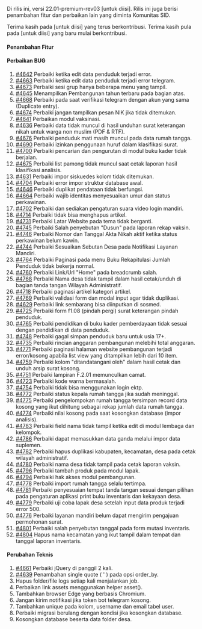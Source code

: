 Di rilis ini, versi 22.01-premium-rev03 [untuk diisi]. Rilis ini juga berisi penambahan fitur dan perbaikan lain yang diminta Komunitas SID.

Terima kasih pada [untuk diisi] yang terus berkontribusi. Terima kasih pula pada [untuk diisi] yang baru mulai berkontribusi.

#### Penambahan Fitur

#### Perbaikan BUG

1. [#4642](https://github.com/OpenSID/OpenSID/issues/4642) Perbaiki ketika edit data penduduk terjadi error.
2. [#4663](https://github.com/OpenSID/OpenSID/issues/4663) Perbaiki ketika edit data penduduk terjadi error telegram.
3. [#4673](https://github.com/OpenSID/OpenSID/issues/4673) Perbaiki sesi grup hanya beberapa menu yang tampil.
4. [#4645](https://github.com/OpenSID/OpenSID/issues/4645) Menampilkan Pembangunan tahun terbaru pada bagian atas.
5. [#4668](https://github.com/OpenSID/OpenSID/issues/4668) Perbaiki pada saat verifikasi telegram dengan akun yang sama (Duplicate entry).
6. [#4674](https://github.com/OpenSID/OpenSID/issues/4674) Perbaiki jangan tampilkan pesan NIK jika tidak ditemukan.
7. [#4641](https://github.com/OpenSID/OpenSID/issues/4641) Perbaikan modul vaksinasi.
8. [#4636](https://github.com/OpenSID/OpenSID/issues/4636) Perbaiki data tidak muncul di hasil unduhan surat keterangan nikah untuk warga non muslim (PDF & RTF).
9. [#4676](https://github.com/OpenSID/OpenSID/issues/4676) Perbaiki penduduk mati masih muncul pada data rumah tangga.
10. [#4690](https://github.com/OpenSID/OpenSID/issues/4690) Perbaiki izinkan penggunaan huruf dalam klasifikasi surat.
11. [#4700](https://github.com/OpenSID/OpenSID/issues/4700) Perbaiki pencarian dan pengurutan di modul buku kader tidak berjalan.
12. [#4675](https://github.com/OpenSID/OpenSID/issues/4675) Perbaiki list pamong tidak muncul saat cetak laporan hasil klasifikasi analisis.
13. [#4631](https://github.com/OpenSID/OpenSID/issues/4631) Perbaiki impor siskuedes kolom tidak ditemukan.
14. [#4704](https://github.com/OpenSID/OpenSID/issues/4704) Perbaiki error impor struktur database awal.
15. [#4646](https://github.com/OpenSID/OpenSID/issues/4646) Perbaiki duplikat pendataan tidak berfungsi.
16. [#4664](https://github.com/OpenSID/OpenSID/issues/4664) Perbaiki wajib identitas menyesuaikan umur dan status perkawinan.
17. [#4702](https://github.com/OpenSID/OpenSID/issues/4702) Perbaiki dan sediakan pengaturan suara video login mandiri.
18. [#4714](https://github.com/OpenSID/OpenSID/issues/4714) Perbaiki tidak bisa menghapus artikel.
19. [#4731](https://github.com/OpenSID/OpenSID/issues/4731) Perbaiki Latar Website pada tema tidak berganti.
20. [#4745](https://github.com/OpenSID/OpenSID/issues/4745) Perbaiki Salah penyebutan "Dusun" pada laporan rekap vaksin.
21. [#4746](https://github.com/OpenSID/OpenSID/issues/4746) Perbaiki Nomor dan Tanggal Akta Nikah aktif ketika status perkawinan belum kawin.
22. [#4744](https://github.com/OpenSID/OpenSID/issues/4744) Perbaiki Sesuaikan Sebutan Desa pada Notifikasi Layanan Mandiri.
23. [#4764](https://github.com/OpenSID/OpenSID/issues/4764) Perbaiki Paginasi pada menu Buku Rekapitulasi Jumlah Penduduk tidak bekerja normal.
24. [#4760](https://github.com/OpenSID/OpenSID/issues/4760) Perbaiki Link/Url "Home" pada breadcrumb salah.
25. [#4768](https://github.com/OpenSID/OpenSID/issues/4768) Perbaiki Nama desa tidak tampil dalam hasil cetak/unduh di bagian tanda tangan Wilayah Administratif.
26. [#4718](https://github.com/OpenSID/OpenSID/issues/4718) Perbaiki paginasi artikel kategori artikel.
27. [#4769](https://github.com/OpenSID/OpenSID/issues/4769) Perbaiki validasi form dan modal input agar tidak duplikasi.
28. [#4629](https://github.com/OpenSID/OpenSID/issues/4629) Perbaiki link sembarang bisa diinputkan di sosmed.
29. [#4725](https://github.com/OpenSID/OpenSID/issues/4725) Perbaiki form f1.08 (pindah pergi) surat keterangan pindah penduduk.
30. [#4765](https://github.com/OpenSID/OpenSID/issues/4765) Perbaiki pendidikan di buku kader pemberdayaan tidak sesuai dengan pendidikan di data penduduk.
31. [#4748](https://github.com/OpenSID/OpenSID/issues/4748) Perbaiki gagal simpan penduduk baru untuk usia 17+.
32. [#4735](https://github.com/OpenSID/OpenSID/issues/4735) Perbaiki rincian anggaran pembangunan melebihi total anggaran.
33. [#4771](https://github.com/OpenSID/OpenSID/issues/4771) Perbaiki paginasi halaman website pembangunan terjadi error/kosong apabila list view yang ditampilkan lebih dari 10 item.
34. [#4759](https://github.com/OpenSID/OpenSID/issues/4759) Perbaiki kolom "ditandatangani oleh" dalam hasil cetak dan unduh arsip surat kosong.
35. [#4751](https://github.com/OpenSID/OpenSID/issues/4751) Perbaiki lampiran F.2.01 memunculkan camat.
36. [#4723](https://github.com/OpenSID/OpenSID/issues/4723) Perbaiki kode warna bermasalah.
37. [#4754](https://github.com/OpenSID/OpenSID/issues/4754) Perbaiki tidak bisa menggunakan login ektp.
38. [#4772](https://github.com/OpenSID/OpenSID/issues/4772) Perbaiki status kepala rumah tangga jika sudah meninggal.
39. [#4775](https://github.com/OpenSID/OpenSID/issues/4775) Perbaiki pengelompokan rumah tangga tersimpan record data kosong yang ikut dihitung sebagai rekap jumlah data rumah tangga.
40. [#4774](https://github.com/OpenSID/OpenSID/issues/4774) Perbaiki nilai kosong pada saat kosongkan database (impor analisis).
41. [#4783](https://github.com/OpenSID/OpenSID/issues/4783) Perbaiki field nama tidak tampil ketika edit di modul lembaga dan kelompok.
42. [#4786](https://github.com/OpenSID/OpenSID/issues/4786) Perbaiki dapat memasukkan data ganda melalui impor data suplemen.
43. [#4782](https://github.com/OpenSID/OpenSID/issues/4782) Perbaiki hapus duplikasi kabupaten, kecamatan, desa pada cetak wilayah administratif.
44. [#4780](https://github.com/OpenSID/OpenSID/issues/4780) Perbaiki nama desa tidak tampil pada cetak laporan vaksin.
45. [#4796](https://github.com/OpenSID/OpenSID/issues/4796) Perbaiki tambah produk pada modul lapak.
46. [#4794](https://github.com/OpenSID/OpenSID/issues/4794) Perbaiki hak akses modul pembangunan.
47. [#4778](https://github.com/OpenSID/OpenSID/issues/4778) Perbaiki import rumah tangga selalu tertimpa.
48. [#4781](https://github.com/OpenSID/OpenSID/issues/4781) Perbaiki penyesuaian tempat tanda tangan sesuai dengan pilihan pada pengaturan aplikasi print buku inventaris dan kekayaan desa.
49. [#4779](https://github.com/OpenSID/OpenSID/issues/4779) Perbaiki uji coba lapak desa setelah input data produk terjadi error 500.
50. [#4776](https://github.com/OpenSID/OpenSID/issues/4776) Perbaiki layanan mandiri belum dapat mengirim pengajuan permohonan surat.
51. [#4801](https://github.com/OpenSID/OpenSID/issues/4801) Perbaiki salah penyebutan tanggal pada form mutasi inventaris.
52. [#4804](https://github.com/OpenSID/OpenSID/issues/4804) Hapus nama kecamatan yang ikut tampil dalam tempat dan tanggal laporan inventaris.

#### Perubahan Teknis

1. [#4661](https://github.com/OpenSID/OpenSID/issues/4661) Perbaiki jQuery di panggil 2 kali.
2. [#4639](https://github.com/OpenSID/OpenSID/pull/4639) Penambahan single quote ( ' ) pada opsi order_by.
3. Hapus folder/file logs setiap kali menjalankan job.
4. Perbaikan link assets menggunakan helper asset().
5. Tambahkan browser Edge yang berbasis Chromium.
6. Jangan kirim notifikasi jika token bot telegram kosong.
7. Tambahkan unique pada kolom, username dan email tabel user.
8. Perbaiki migrasi berulang dengan kondisi jika kosongkan database.
9. Kosongkan database beserta data folder desa.
